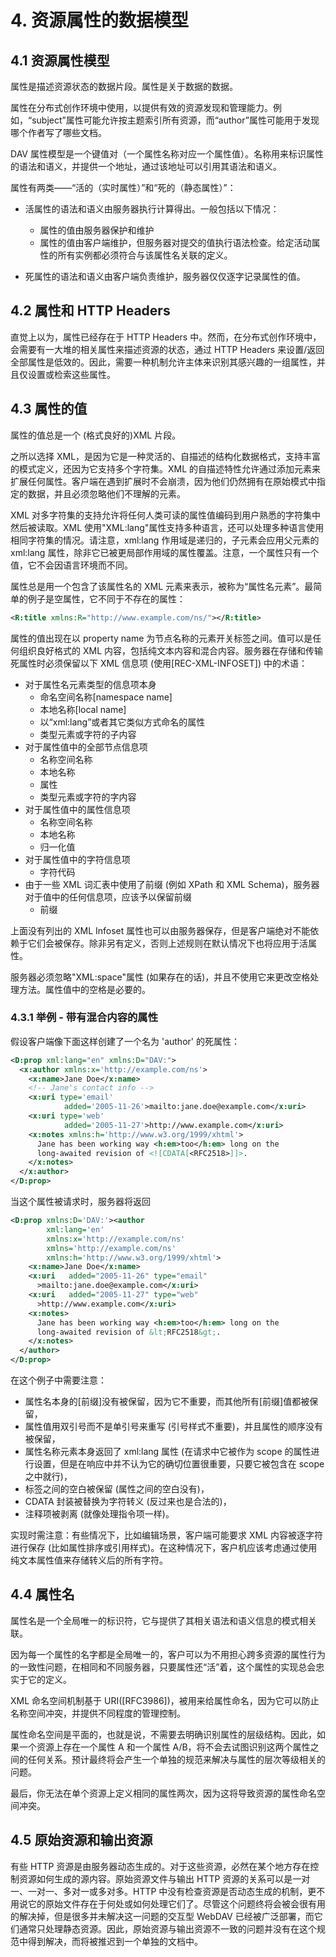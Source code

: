 # 4. 资源属性的数据模型

## 4.1 资源属性模型

属性是描述资源状态的数据片段。属性是关于数据的数据。

属性在分布式创作环境中使用，以提供有效的资源发现和管理能力。例如，“subject”属性可能允许按主题索引所有资源，而“author”属性可能用于发现哪个作者写了哪些文档。

DAV 属性模型是一个键值对（一个属性名称对应一个属性值）。名称用来标识属性的语法和语义，并提供一个地址，通过该地址可以引用其语法和语义。

属性有两类——“活的（实时属性）”和“死的（静态属性）”：

- 活属性的语法和语义由服务器执行计算得出。一般包括以下情况：

  - 属性的值由服务器保护和维护
  - 属性的值由客户端维护，但服务器对提交的值执行语法检查。给定活动属性的所有实例都必须符合与该属性名关联的定义。

- 死属性的语法和语义由客户端负责维护，服务器仅仅逐字记录属性的值。

## 4.2 属性和 HTTP Headers

直觉上以为，属性已经存在于 HTTP Headers 中。然而，在分布式创作环境中，会需要有一大堆的相关属性来描述资源的状态，通过 HTTP Headers 来设置/返回全部属性是低效的。因此，需要一种机制允许主体来识别其感兴趣的一组属性，并且仅设置或检索这些属性。

## 4.3 属性的值

属性的值总是一个 (格式良好的)XML 片段。

之所以选择 XML，是因为它是一种灵活的、自描述的结构化数据格式，支持丰富的模式定义，还因为它支持多个字符集。XML 的自描述特性允许通过添加元素来扩展任何属性。客户端在遇到扩展时不会崩溃，因为他们仍然拥有在原始模式中指定的数据，并且必须忽略他们不理解的元素。

XML 对多字符集的支持允许将任何人类可读的属性值编码到用户熟悉的字符集中然后被读取。XML 使用"XML:lang"属性支持多种语言，还可以处理多种语言使用相同字符集的情况。请注意，xml:lang 作用域是递归的，子元素会应用父元素的 xml:lang 属性，除非它已被更局部作用域的属性覆盖。注意，一个属性只有一个值，它不会因语言环境而不同。

属性总是用一个包含了该属性名的 XML 元素来表示，被称为“属性名元素”。最简单的例子是空属性，它不同于不存在的属性：

```xml
<R:title xmlns:R="http://www.example.com/ns/"></R:title>
```

属性的值出现在以 property name 为节点名称的元素开关标签之间。值可以是任何组织良好格式的 XML 内容，包括纯文本内容和混合内容。服务器在存储和传输死属性时必须保留以下 XML 信息项 (使用[REC-XML-INFOSET]) 中的术语：

- 对于属性名元素类型的信息项本身
  - 命名空间名称[namespace name]
  - 本地名称[local name]
  - 以“xml:lang”或者其它类似方式命名的属性
  - 类型元素或字符的子内容
- 对于属性值中的全部节点信息项
  - 名称空间名称
  - 本地名称
  - 属性
  - 类型元素或字符的字内容
- 对于属性值中的属性信息项
  - 名称空间名称
  - 本地名称
  - 归一化值
- 对于属性值中的字符信息项
  - 字符代码
- 由于一些 XML 词汇表中使用了前缀 (例如 XPath 和 XML Schema)，服务器对于值中的任何信息项，应该予以保留前缀
  - 前缀

上面没有列出的 XML Infoset 属性也可以由服务器保存，但是客户端绝对不能依赖于它们会被保存。除非另有定义，否则上述规则在默认情况下也将应用于活属性。

服务器必须忽略"XML:space"属性 (如果存在的话)，并且不使用它来更改空格处理方法。属性值中的空格是必要的。

### 4.3.1 举例 - 带有混合内容的属性

假设客户端像下面这样创建了一个名为 'author' 的死属性：

```xml
<D:prop xml:lang="en" xmlns:D="DAV:">
  <x:author xmlns:x='http://example.com/ns'>
    <x:name>Jane Doe</x:name>
    <!-- Jane's contact info -->
    <x:uri type='email'
            added='2005-11-26'>mailto:jane.doe@example.com</x:uri>
    <x:uri type='web'
            added='2005-11-27'>http://www.example.com</x:uri>
    <x:notes xmlns:h='http://www.w3.org/1999/xhtml'>
      Jane has been working way <h:em>too</h:em> long on the
      long-awaited revision of <![CDATA[<RFC2518>]]>.
    </x:notes>
  </x:author>
</D:prop>
```

当这个属性被请求时，服务器将返回

```xml
<D:prop xmlns:D='DAV:'><author
        xml:lang='en'
        xmlns:x='http://example.com/ns'
        xmlns='http://example.com/ns'
        xmlns:h='http://www.w3.org/1999/xhtml'>
    <x:name>Jane Doe</x:name>
    <x:uri   added="2005-11-26" type="email"
      >mailto:jane.doe@example.com</x:uri>
    <x:uri   added="2005-11-27" type="web"
      >http://www.example.com</x:uri>
    <x:notes>
      Jane has been working way <h:em>too</h:em> long on the
      long-awaited revision of &lt;RFC2518&gt;.
    </x:notes>
  </author>
</D:prop>
```

在这个例子中需要注意：

- 属性名本身的[前缀]没有被保留，因为它不重要，而其他所有[前缀]值都被保留，
- 属性值用双引号而不是单引号来重写 (引号样式不重要)，并且属性的顺序没有被保留，
- 属性名称元素本身返回了 xml:lang 属性 (在请求中它被作为 scope 的属性进行设置，但是在响应中并不认为它的确切位置很重要，只要它被包含在 scope 之中就行)，
- 标签之间的空白被保留 (属性之间的空白没有)，
- CDATA 封装被替换为字符转义 (反过来也是合法的)，
- 注释项被剥离 (就像处理指令项一样)。

实现时需注意：有些情况下，比如编辑场景，客户端可能要求 XML 内容被逐字符进行保存 (比如属性排序或引用样式)。在这种情况下，客户机应该考虑通过使用纯文本属性值来存储转义后的所有字符。

## 4.4 属性名

属性名是一个全局唯一的标识符，它与提供了其相关语法和语义信息的模式相关联。

因为每一个属性的名字都是全局唯一的，客户可以为不用担心跨多资源的属性行为的一致性问题，在相同和不同服务器，只要属性还“活”着，这个属性的实现总会忠实于它的定义。

XML 命名空间机制基于 URI([RFC3986])，被用来给属性命名，因为它可以防止名称空间冲突，并提供不同程度的管理控制。

属性命名空间是平面的，也就是说，不需要去明确识别属性的层级结构。因此，如果一个资源上存在一个属性 A 和一个属性 A/B，将不会去试图识别这两个属性之间的任何关系。预计最终将会产生一个单独的规范来解决与属性的层次等级相关的问题。

最后，你无法在单个资源上定义相同的属性两次，因为这将导致资源的属性命名空间冲突。

## 4.5 原始资源和输出资源

有些 HTTP 资源是由服务器动态生成的。对于这些资源，必然在某个地方存在控制资源如何生成的源内容。原始资源文件与输出 HTTP 资源的关系可以是一对一、一对一、多对一或多对多。HTTP 中没有检查资源是否动态生成的机制，更不用说它的原始文件存在于何处或如何处理它们了。尽管这个问题终将会被会很有用的解决掉，但是很多并未解决这一问题的交互型 WebDAV 已经被广泛部署，而它们通常只处理静态资源。因此，原始资源与输出资源不一致的问题并没有在这个规范中得到解决，而将被推迟到一个单独的文档中。
